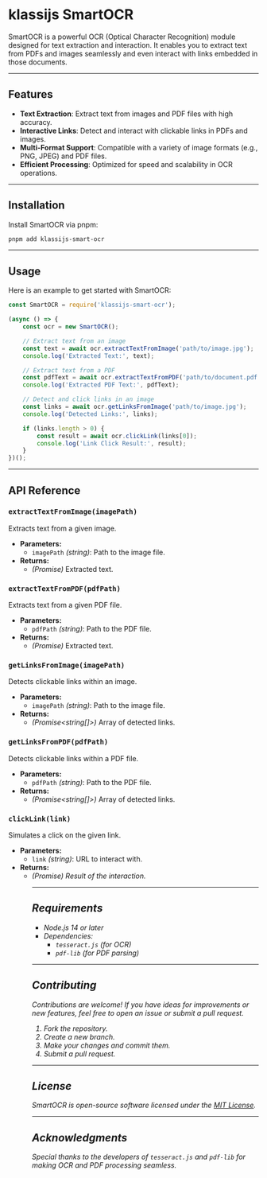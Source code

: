 # klassijs SmartOCR

SmartOCR is a powerful OCR (Optical Character Recognition) module designed for text extraction and interaction. It enables you to extract text from PDFs and images seamlessly and even interact with links embedded in those documents.

---

## Features
- **Text Extraction**: Extract text from images and PDF files with high accuracy.
- **Interactive Links**: Detect and interact with clickable links in PDFs and images.
- **Multi-Format Support**: Compatible with a variety of image formats (e.g., PNG, JPEG) and PDF files.
- **Efficient Processing**: Optimized for speed and scalability in OCR operations.

---

## Installation
Install SmartOCR via pnpm:

```bash
pnpm add klassijs-smart-ocr
```

---

## Usage
Here is an example to get started with SmartOCR:

```javascript
const SmartOCR = require('klassijs-smart-ocr');

(async () => {
    const ocr = new SmartOCR();

    // Extract text from an image
    const text = await ocr.extractTextFromImage('path/to/image.jpg');
    console.log('Extracted Text:', text);

    // Extract text from a PDF
    const pdfText = await ocr.extractTextFromPDF('path/to/document.pdf');
    console.log('Extracted PDF Text:', pdfText);

    // Detect and click links in an image
    const links = await ocr.getLinksFromImage('path/to/image.jpg');
    console.log('Detected Links:', links);

    if (links.length > 0) {
        const result = await ocr.clickLink(links[0]);
        console.log('Link Click Result:', result);
    }
})();
```

---

## API Reference

### `extractTextFromImage(imagePath)`
Extracts text from a given image.
- **Parameters:**
    - `imagePath` *(string)*: Path to the image file.
- **Returns:**
    - *(Promise<string>)* Extracted text.

### `extractTextFromPDF(pdfPath)`
Extracts text from a given PDF file.
- **Parameters:**
    - `pdfPath` *(string)*: Path to the PDF file.
- **Returns:**
    - *(Promise<string>)* Extracted text.

### `getLinksFromImage(imagePath)`
Detects clickable links within an image.
- **Parameters:**
    - `imagePath` *(string)*: Path to the image file.
- **Returns:**
    - *(Promise<string[]>)* Array of detected links.

### `getLinksFromPDF(pdfPath)`
Detects clickable links within a PDF file.
- **Parameters:**
    - `pdfPath` *(string)*: Path to the PDF file.
- **Returns:**
    - *(Promise<string[]>)* Array of detected links.

### `clickLink(link)`
Simulates a click on the given link.
- **Parameters:**
    - `link` *(string)*: URL to interact with.
- **Returns:**
    - *(Promise<object>)* Result of the interaction.

---

## Requirements
- Node.js 14 or later
- Dependencies:
    - `tesseract.js` (for OCR)
    - `pdf-lib` (for PDF parsing)

---

## Contributing
Contributions are welcome! If you have ideas for improvements or new features, feel free to open an issue or submit a pull request.

1. Fork the repository.
2. Create a new branch.
3. Make your changes and commit them.
4. Submit a pull request.

---

## License
SmartOCR is open-source software licensed under the [MIT License](LICENSE).

---

## Acknowledgments
Special thanks to the developers of `tesseract.js` and `pdf-lib` for making OCR and PDF processing seamless.


